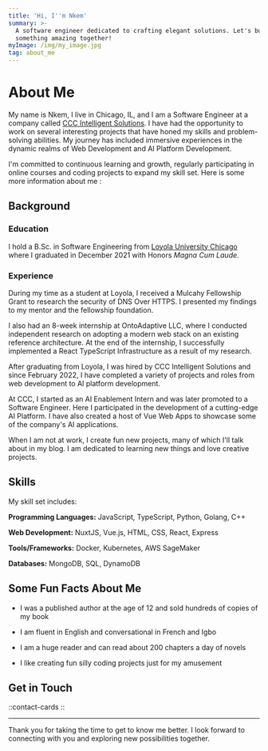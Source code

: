 ```yaml
---
title: 'Hi, I''m Nkem'
summary: >-
  A software engineer dedicated to crafting elegant solutions. Let's build
  something amazing together!
myImage: /img/my_image.jpg
tag: about_me
---
```


# About Me

My name is Nkem, I live in Chicago, IL, and I am a Software Engineer at a company called [CCC Intelligent Solutions](https://cccis.com). I have had the opportunity to work on several interesting projects that have honed my skills and problem-solving abilities. My journey has included immersive experiences in the dynamic realms of Web Development and AI Platform Development.

I'm committed to continuous learning and growth, regularly participating in online courses and coding projects to expand my skill set. Here is some more information about me :

## Background

### Education

I hold a B.Sc. in Software Engineering from [Loyola University Chicago](https://www.luc.edu) where I graduated in December 2021 with Honors _Magna Cum Laude_.

### Experience

During my time as a student at Loyola, I received a Mulcahy Fellowship Grant to research the security of DNS Over HTTPS. I presented my findings to my mentor and the fellowship foundation.

I also had an 8-week internship at OntoAdaptive LLC, where I conducted independent research on adopting a modern web stack on an existing reference architecture. At the end of the internship, I successfully implemented a React TypeScript Infrastructure as a result of my research.

After graduating from Loyola, I was hired by CCC Intelligent Solutions and since February 2022, I have completed a variety of projects and roles from web development to AI platform development.

At CCC, I started as an AI Enablement Intern and was later promoted to a Software Engineer. Here I participated in the development of a cutting-edge AI Platform. I have also created a host of Vue Web Apps to showcase some of the company's AI applications.

When I am not at work, I create fun new projects, many of which I'll talk about in my blog. I am dedicated to learning new things and love creative projects.

## Skills

My skill set includes:

**Programming Languages:** JavaScript, TypeScript, Python, Golang, C++

**Web Development:** NuxtJS, Vue.js, HTML, CSS, React, Express

**Tools/Frameworks:** Docker, Kubernetes, AWS SageMaker

**Databases:** MongoDB, SQL, DynamoDB

## Some Fun Facts About Me

- I was a published author at the age of 12 and sold hundreds of copies of my book

- I am fluent in English and conversational in French and Igbo

- I am a huge reader and can read about 200 chapters a day of novels

- I like creating fun silly coding projects just for my amusement

## Get in Touch

::contact-cards 
::

--------------------------------------------------------------------------------

Thank you for taking the time to get to know me better. I look forward to connecting with you and exploring new possibilities together.
